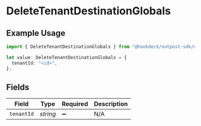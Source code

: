 # DeleteTenantDestinationGlobals

## Example Usage

```typescript
import { DeleteTenantDestinationGlobals } from "@hookdeck/outpost-sdk/models/operations";

let value: DeleteTenantDestinationGlobals = {
  tenantId: "<id>",
};
```

## Fields

| Field              | Type               | Required           | Description        |
| ------------------ | ------------------ | ------------------ | ------------------ |
| `tenantId`         | *string*           | :heavy_minus_sign: | N/A                |